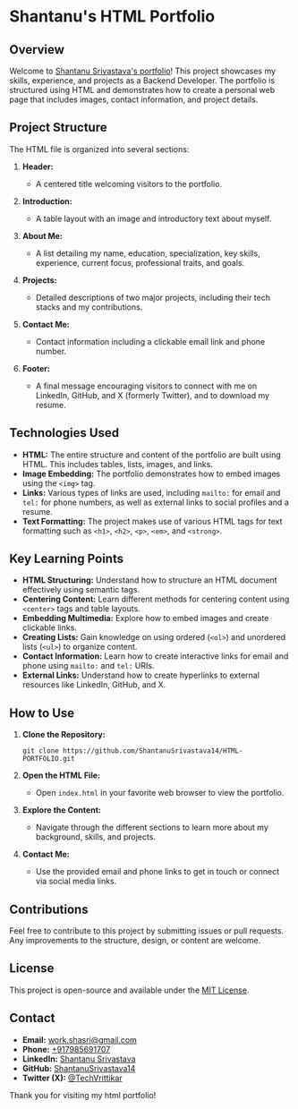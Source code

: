 # Shantanu's HTML Portfolio

## Overview
Welcome to [Shantanu Srivastava's portfolio](https://shantanu-html-portfolio.onrender.com/)! This project showcases my skills, experience, and projects as a Backend Developer. The portfolio is structured using HTML and demonstrates how to create a personal web page that includes images, contact information, and project details.

## Project Structure
The HTML file is organized into several sections:

1. **Header:**
   - A centered title welcoming visitors to the portfolio.

2. **Introduction:**
   - A table layout with an image and introductory text about myself.

3. **About Me:**
   - A list detailing my name, education, specialization, key skills, experience, current focus, professional traits, and goals.

4. **Projects:**
   - Detailed descriptions of two major projects, including their tech stacks and my contributions.

5. **Contact Me:**
   - Contact information including a clickable email link and phone number.

6. **Footer:**
   - A final message encouraging visitors to connect with me on LinkedIn, GitHub, and X (formerly Twitter), and to download my resume.

## Technologies Used
- **HTML:** The entire structure and content of the portfolio are built using HTML. This includes tables, lists, images, and links.
- **Image Embedding:** The portfolio demonstrates how to embed images using the `<img>` tag.
- **Links:** Various types of links are used, including `mailto:` for email and `tel:` for phone numbers, as well as external links to social profiles and a resume.
- **Text Formatting:** The project makes use of various HTML tags for text formatting such as `<h1>`, `<h2>`, `<p>`, `<em>`, and `<strong>`.

## Key Learning Points
- **HTML Structuring:** Understand how to structure an HTML document effectively using semantic tags.
- **Centering Content:** Learn different methods for centering content using `<center>` tags and table layouts.
- **Embedding Multimedia:** Explore how to embed images and create clickable links.
- **Creating Lists:** Gain knowledge on using ordered (`<ol>`) and unordered lists (`<ul>`) to organize content.
- **Contact Information:** Learn how to create interactive links for email and phone using `mailto:` and `tel:` URIs.
- **External Links:** Understand how to create hyperlinks to external resources like LinkedIn, GitHub, and X.

## How to Use
1. **Clone the Repository:**
   ```
   git clone https://github.com/ShantanuSrivastava14/HTML-PORTFOLIO.git
   ```
2. **Open the HTML File:**
   - Open `index.html` in your favorite web browser to view the portfolio.

3. **Explore the Content:**
   - Navigate through the different sections to learn more about my background, skills, and projects.

4. **Contact Me:**
   - Use the provided email and phone links to get in touch or connect via social media links.

## Contributions
Feel free to contribute to this project by submitting issues or pull requests. Any improvements to the structure, design, or content are welcome.

## License
This project is open-source and available under the [MIT License](LICENSE).

## Contact
- **Email:** [work.shasri@gmail.com](mailto:work.shasri@gmail.com)
- **Phone:** [+917985691707](tel:+917985691707)
- **LinkedIn:** [Shantanu Srivastava](https://www.linkedin.com/in/shantanu-srivastava-4740a5190/)
- **GitHub:** [ShantanuSrivastava14](https://github.com/ShantanuSrivastava14)
- **Twitter (X):** [@TechVrittikar](https://twitter.com/TechVrittikar)

Thank you for visiting my html portfolio!
```